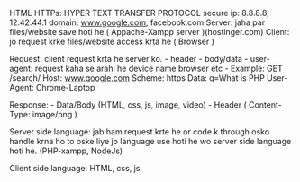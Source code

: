 HTML
HTTPs: HYPER TEXT TRANSFER PROTOCOL secure
ip:        8.8.8.8,      12.42.44.1
domain: www.google.com, facebook.com
Server: jaha par files/website save hoti he ( Appache-Xampp server )(hostinger.com)
Client: jo request krke files/website access krta he ( Browser )

Request: client request krta he server ko.
    - header
    - body/data
    - user-agent: request kaha se arahi he device name browser etc
    - Example:
        GET /search/ 
        Host: www.google.com
        Scheme: https
        Data: q=What is PHP
        User-Agent: Chrome-Laptop

Response:
    - Data/Body   (HTML, css, js, image, video)
    - Header   ( Content-Type: image/png )


Server side language: jab ham request krte he or code k through osko handle krna ho to oske liye jo language use hoti he wo server side language hoti he. (PHP-xampp, NodeJs)



Client side language: HTML, css, js


